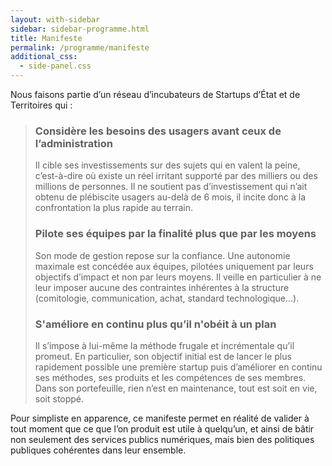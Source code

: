 ```yaml
---
layout: with-sidebar
sidebar: sidebar-programme.html
title: Manifeste
permalink: /programme/manifeste
additional_css:
  - side-panel.css
---
```


Nous faisons partie d’un réseau d’incubateurs de Startups d’État et de Territoires qui :

> ### Considère les **besoins des usagers** avant ceux de l’**administration**
> Il cible ses investissements sur des sujets qui en valent la peine, c’est-à-dire où existe un réel irritant supporté par des milliers ou des millions de personnes. Il ne soutient pas d’investissement qui n’ait obtenu de plébiscite usagers au-delà de 6 mois, il incite donc à la confrontation la plus rapide au terrain.
>
> ### Pilote ses équipes **par la finalité** plus que **par les moyens**
> Son mode de gestion repose sur la confiance. Une autonomie maximale est concédée aux équipes, pilotées uniquement par leurs objectifs d’impact et non par leurs moyens. Il veille en particulier à ne leur imposer aucune des contraintes inhérentes à la structure (comitologie, communication, achat, standard technologique…).
>
> ### **S'améliore en continu** plus qu’il n'**obéit à un plan**
> Il s’impose à lui-même la méthode frugale et incrémentale qu’il promeut. En particulier, son objectif initial est de lancer le plus rapidement possible une première startup puis d’améliorer en continu ses méthodes, ses produits et les compétences de ses membres. Dans son portefeuille, rien n’est en maintenance, tout est soit en vie, soit stoppé.

Pour simpliste en apparence, ce manifeste permet en réalité de valider à tout moment que ce que l’on produit est utile à quelqu’un, et ainsi de bâtir non seulement des services publics numériques, mais bien des politiques publiques cohérentes dans leur ensemble.

